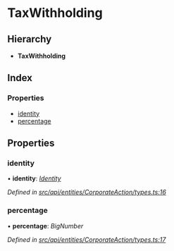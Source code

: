 # TaxWithholding

## Hierarchy

* **TaxWithholding**

## Index

### Properties

* [identity](taxwithholding.md#identity)
* [percentage](taxwithholding.md#percentage)

## Properties

### identity

• **identity**: [_Identity_](../classes/identity.md)

_Defined in_ [_src/api/entities/CorporateAction/types.ts:16_](https://github.com/PolymathNetwork/polymesh-sdk/blob/959efb76/src/api/entities/CorporateAction/types.ts#L16)

### percentage

• **percentage**: _BigNumber_

_Defined in_ [_src/api/entities/CorporateAction/types.ts:17_](https://github.com/PolymathNetwork/polymesh-sdk/blob/959efb76/src/api/entities/CorporateAction/types.ts#L17)

